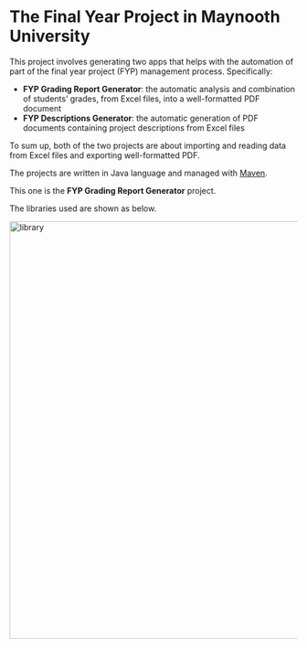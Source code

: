 # The Final Year Project in Maynooth University
This project involves generating two apps that helps with the automation of part of the final year project (FYP) management process. Specifically:
- <strong>FYP Grading Report Generator</strong>: the automatic analysis and combination of students’ grades, from Excel files, into a well-formatted PDF document
- <strong>FYP Descriptions Generator</strong>: the automatic generation of PDF documents containing project descriptions from Excel files

To sum up, both of the two projects are about importing and reading data from Excel files and exporting well-formatted PDF.

The projects are written in Java language and managed with [Maven](https://maven.apache.org/).

This one is the <strong>FYP Grading Report Generator</strong> project.

The libraries used are shown as below.

<img width="731" alt="library" src="https://user-images.githubusercontent.com/42689061/170313044-d6ed76ae-2915-42c0-908c-410af7dc7dde.png">
